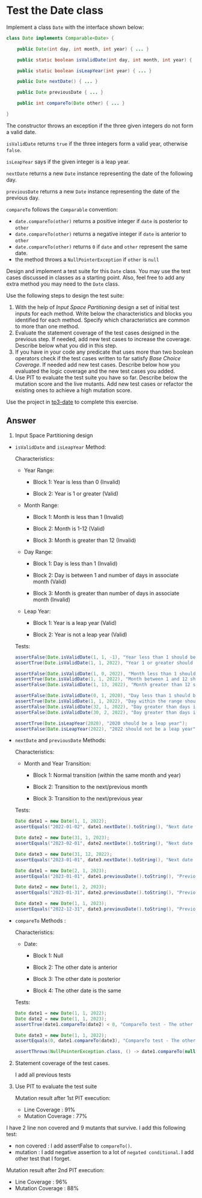 # Test the Date class

Implement a class `Date` with the interface shown below:

```java
class Date implements Comparable<Date> {

    public Date(int day, int month, int year) { ... }

    public static boolean isValidDate(int day, int month, int year) { ... }

    public static boolean isLeapYear(int year) { ... }

    public Date nextDate() { ... }

    public Date previousDate { ... }

    public int compareTo(Date other) { ... }

}
```

The constructor throws an exception if the three given integers do not form a valid date.

`isValidDate` returns `true` if the three integers form a valid year, otherwise `false`.

`isLeapYear` says if the given integer is a leap year.

`nextDate` returns a new `Date` instance representing the date of the following day.

`previousDate` returns a new `Date` instance representing the date of the previous day.

`compareTo` follows the `Comparable` convention:

* `date.compareTo(other)` returns a positive integer if `date` is posterior to `other`
* `date.compareTo(other)` returns a negative integer if `date` is anterior to `other`
* `date.compareTo(other)` returns `0` if `date` and `other` represent the same date.
* the method throws a `NullPointerException` if `other` is `null` 

Design and implement a test suite for this `Date` class.
You may use the test cases discussed in classes as a starting point. 
Also, feel free to add any extra method you may need to the `Date` class.


Use the following steps to design the test suite:

1. With the help of *Input Space Partitioning* design a set of initial test inputs for each method. Write below the characteristics and blocks you identified for each method. Specify which characteristics are common to more than one method.
2. Evaluate the statement coverage of the test cases designed in the previous step. If needed, add new test cases to increase the coverage. Describe below what you did in this step.
3. If you have in your code any predicate that uses more than two boolean operators check if the test cases written to far satisfy *Base Choice Coverage*. If needed add new test cases. Describe below how you evaluated the logic coverage and the new test cases you added.
4. Use PIT to evaluate the test suite you have so far. Describe below the mutation score and the live mutants. Add new test cases or refactor the existing ones to achieve a high mutation score.

Use the project in [tp3-date](../code/tp3-date) to complete this exercise.

## Answer

1. Input Space Partitioning design

- `isValidDate` and `isLeapYear` Method:

  Characteristics:

  - Year Range:

    - Block 1: Year is less than 0 (Invalid)
    
    - Block 2: Year is 1 or greater (Valid)

  - Month Range:

    - Block 1: Month is less than 1 (Invalid)

    - Block 2: Month is 1-12 (Valid)

    - Block 3: Month is greater than 12 (Invalid)
  
  - Day Range:

    - Block 1: Day is less than 1 (Invalid)

    - Block 2: Day is between 1 and number of days in associate month (Valid)

    - Block 3: Month is greater than number of days in associate month (Invalid)

  - Leap Year:

    - Block 1: Year is a leap year (Valid)

    - Block 2: Year is not a leap year (Valid)
  
  Tests:
  ```java
  assertFalse(Date.isValidDate(1, 1, -1), "Year less than 1 should be invalid");
  assertTrue(Date.isValidDate(1, 1, 2022), "Year 1 or greater should be valid");

  assertFalse(Date.isValidDate(1, 0, 2022), "Month less than 1 should be invalid");
  assertTrue(Date.isValidDate(1, 1, 2022), "Month between 1 and 12 should be valid");
  assertFalse(Date.isValidDate(1, 13, 2022), "Month greater than 12 should be invalid");

  assertFalse(Date.isValidDate(0, 1, 2020), "Day less than 1 should be invalid");
  assertTrue(Date.isValidDate(1, 1, 2022), "Day within the range should be valid");
  assertFalse(Date.isValidDate(32, 1, 2022), "Day greater than days in associated month should be invalid");
  assertFalse(Date.isValidDate(30, 2, 2022), "Day greater than days in associated month should be invalid");
  ```
  ```java
  assertTrue(Date.isLeapYear(2020), "2020 should be a leap year");
  assertFalse(Date.isLeapYear(2022), "2022 should not be a leap year");
  ```


- `nextDate` and `previousDate` Methods:

  Characteristics:

  - Month and Year Transition:

    - Block 1: Normal transition (within the same month and year)

    - Block 2: Transition to the next/previous month

    - Block 3: Transition to the next/previous year

  Tests:
  ```java
  Date date1 = new Date(1, 1, 2022);
  assertEquals("2022-01-02", date1.nextDate().toString(), "Next date within the same year/month test failed");

  Date date2 = new Date(31, 1, 2023);
  assertEquals("2023-02-01", date2.nextDate().toString(), "Next date transitioning to the next month test failed");

  Date date3 = new Date(31, 12, 2022);
  assertEquals("2023-01-01", date3.nextDate().toString(), "Next date transitioning to the next year test failed");
  ```
  ```java
  Date date1 = new Date(2, 1, 2023);
  assertEquals("2023-01-01", date1.previousDate().toString(), "Previous date within the same year/month test failed");

  Date date2 = new Date(1, 2, 2023);
  assertEquals("2023-01-31", date2.previousDate().toString(), "Previous date transitioning to the previous month test failed");

  Date date3 = new Date(1, 1, 2023);
  assertEquals("2022-12-31", date3.previousDate().toString(), "Previous date transitioning to the previous year test failed");
  ```

- `compareTo` Methods :

  Characteristics:

  - Date:

    - Block 1: Null

    - Block 2: The other date is anterior

    - Block 3: The other date is posterior

    - Block 4: The other date is the same

  Tests:
  ```java
  Date date1 = new Date(1, 1, 2022);
  Date date2 = new Date(1, 1, 2023);
  assertTrue(date1.compareTo(date2) < 0, "CompareTo test - The other date is posterior failed");

  Date date3 = new Date(1, 1, 2022);
  assertEquals(0, date1.compareTo(date3), "CompareTo test - The other date is the same failed");

  assertThrows(NullPointerException.class, () -> date1.compareTo(null), "CompareTo test - Null date failed");
  ```

2. Statement coverage of the test cases.

    I add all previous tests

4. Use PIT to evaluate the test suite

    Mutation result after 1st PIT execution:
   - Line Coverage : 91%
   - Mutation Coverage : 77%

I have 2 line non covered and 9 mutants that survive. I add this following test:
- non covered : I add assertFalse to `compareTo()`. 
- mutation : I add negative assertion to a lot of `negated conditional`. I add other test that I forget.

Mutation result after 2nd PIT execution:
- Line Coverage : 96%
- Mutation Coverage : 88%

  